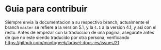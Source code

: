 # Guia para contribuir

Siempre envia la documentacion a su respectivo branch, actualmente el branch `master` se refiere a la version 5.1, y la `4.1` a la version 4.1, y asi con el resto.
Antes de empezar con la traduccion de una pagina, asegurate antes de que no este siendo traducido por otra persona, verificando https://github.com/montogeek/laravel-docs-es/issues/21
